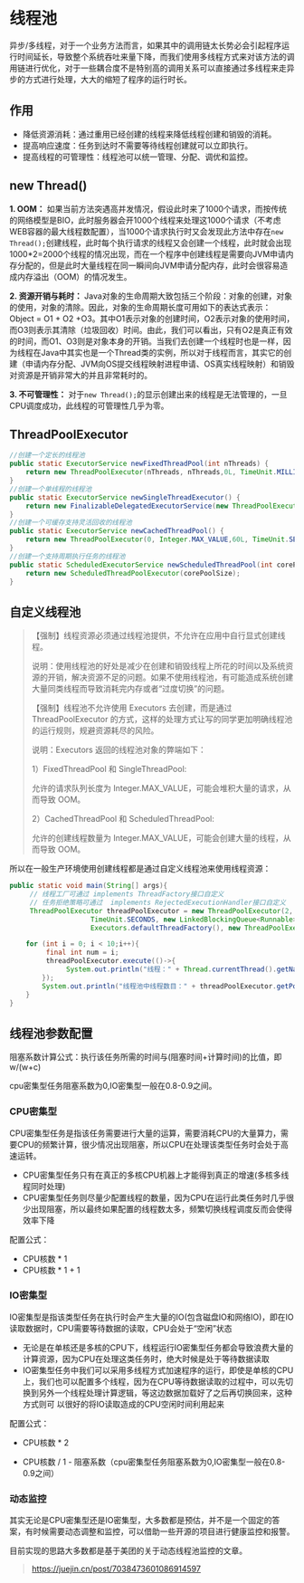 # 线程池

异步/多线程，对于一个业务方法而言，如果其中的调用链太长势必会引起程序运行时间延长，导致整个系统吞吐来量下降，而我们使用多线程方式来对该方法的调用链进行优化，对于一些耦合度不是特别高的调用关系可以直接通过多线程来走异步的方式进行处理，大大的缩短了程序的运行时长。

## 作用

- 降低资源消耗：通过重用已经创建的线程来降低线程创建和销毁的消耗。
- 提高响应速度：任务到达时不需要等待线程创建就可以立即执行。
- 提高线程的可管理性：线程池可以统一管理、分配、调优和监控。

## new Thread()

**1. OOM：** 如果当前方法突遇高并发情况，假设此时来了1000个请求，而按传统的网络模型是BIO，此时服务器会开1000个线程来处理这1000个请求（不考虑WEB容器的最大线程数配置），当1000个请求执行时又会发现此方法中存在`new Thread();`创建线程，此时每个执行请求的线程又会创建一个线程，此时就会出现1000*2=2000个线程的情况出现，而在一个程序中创建线程是需要向JVM申请内存分配的，但是此时大量线程在同一瞬间向JVM申请分配内存，此时会很容易造成内存溢出（OOM）的情况发生。

**2. 资源开销与耗时：** Java对象的生命周期大致包括三个阶段：对象的创建，对象的使用，对象的清除。因此，对象的生命周期长度可用如下的表达式表示：Object = O1 + O2 +O3。其中O1表示对象的创建时间，O2表示对象的使用时间，而O3则表示其清除（垃圾回收）时间。由此，我们可以看出，只有O2是真正有效的时间，而O1、O3则是对象本身的开销。当我们去创建一个线程时也是一样，因为线程在Java中其实也是一个Thread类的实例，所以对于线程而言，其实它的创建（申请内存分配、JVM向OS提交线程映射进程申请、OS真实线程映射）和销毁对资源是开销非常大的并且非常耗时的。

**3. 不可管理性：** 对于`new Thread();`的显示创建出来的线程是无法管理的，一旦CPU调度成功，此线程的可管理性几乎为零。

## ThreadPoolExecutor

```java
//创建一个定长的线程池
public static ExecutorService newFixedThreadPool(int nThreads) {
    return new ThreadPoolExecutor(nThreads, nThreads,0L, TimeUnit.MILLISECONDS, new LinkedBlockingQueue<Runnable>());
}
//创建一个单线程的线程池
public static ExecutorService newSingleThreadExecutor() {
    return new FinalizableDelegatedExecutorService(new ThreadPoolExecutor(1, 1,0L, TimeUnit.MILLISECONDS,new LinkedBlockingQueue<Runnable>()));
}
//创建一个可缓存支持灵活回收的线程池
public static ExecutorService newCachedThreadPool() {
    return new ThreadPoolExecutor(0, Integer.MAX_VALUE,60L, TimeUnit.SECONDS, new SynchronousQueue<Runnable>());
}
//创建一个支持周期执行任务的线程池
public static ScheduledExecutorService newScheduledThreadPool(int corePoolSize) {
    return new ScheduledThreadPoolExecutor(corePoolSize);
}
```

## 自定义线程池

> 【强制】线程资源必须通过线程池提供，不允许在应用中自行显式创建线程。
>
> 说明：使用线程池的好处是减少在创建和销毁线程上所花的时间以及系统资源的开销，解决资源不足的问题。如果不使用线程池，有可能造成系统创建大量同类线程而导致消耗完内存或者“过度切换”的问题。
>
> 
>
> 【强制】线程池不允许使用 Executors 去创建，而是通过 ThreadPoolExecutor 的方式，这样的处理方式让写的同学更加明确线程池的运行规则，规避资源耗尽的风险。
>
> 说明：Executors 返回的线程池对象的弊端如下：
>
> 1）FixedThreadPool 和 SingleThreadPool:
>
> 允许的请求队列长度为 Integer.MAX_VALUE，可能会堆积大量的请求，从而导致 OOM。
>
> 2）CachedThreadPool 和 ScheduledThreadPool:
>
> 允许的创建线程数量为 Integer.MAX_VALUE，可能会创建大量的线程，从而导致 OOM。

所以在一般生产环境使用创建线程都是通过自定义线程池来使用线程资源：

```java
public static void main(String[] args){
     // 线程工厂可通过 implements ThreadFactory接口自定义
     // 任务拒绝策略可通过  implements RejectedExecutionHandler接口自定义
     ThreadPoolExecutor threadPoolExecutor = new ThreadPoolExecutor(2, 3, 0,
                    TimeUnit.SECONDS, new LinkedBlockingQueue<Runnable>(3),
                    Executors.defaultThreadFactory(), new ThreadPoolExecutor.AbortPolicy());

    for (int i = 0; i < 10;i++){
         final int num = i;
         threadPoolExecutor.execute(()->{
              System.out.println("线程：" + Thread.currentThread().getName() + "正在执行:" + num + "个任务");
        });
        System.out.println("线程池中线程数目：" + threadPoolExecutor.getPoolSize() + "，队列中等待执行的任务数目：" + threadPoolExecutor.getQueue().size() + "，已执行玩别的任务数目："+threadPoolExecutor.getCompletedTaskCount());
    }
}
```



## 线程池参数配置

阻塞系数计算公式：执行该任务所需的时间与(阻塞时间+计算时间)的比值，即w/(w+c)

cpu密集型任务阻塞系数为0,IO密集型一般在0.8-0.9之间。

### CPU密集型

CPU密集型任务是指该任务需要进行大量的运算，需要消耗CPU的大量算力，需要CPU的频繁计算，很少情况出现阻塞，所以CPU在处理该类型任务时会处于高速运转。

- CPU密集型任务只有在真正的多核CPU机器上才能得到真正的增速(多核多线程同时处理)
- CPU密集型任务则尽量少配置线程的数量，因为CPU在运行此类任务时几乎很少出现阻塞，所以最终如果配置的线程数太多，频繁切换线程调度反而会使得效率下降

配置公式：

- CPU核数 * 1
- CPU核数 * 1 + 1

### IO密集型

IO密集型是指该类型任务在执行时会产生大量的IO(包含磁盘IO和网络IO)，即在IO读取数据时，CPU需要等待数据的读取，CPU会处于“空闲”状态

- 无论是在单核还是多核的CPU下，线程运行IO密集型任务都会导致浪费大量的计算资源，因为CPU在处理这类任务时，绝大时候是处于等待数据读取
- IO密集型任务中我们可以采用多线程方式加速程序的运行，即使是单核的CPU上，我们也可以配置多个线程，因为在CPU等待数据读取的过程中，可以先切换到另外一个线程处理计算逻辑，等这边数据加载好了之后再切换回来，这种方式则可 以很好的将IO读取造成的CPU空闲时间利用起来

配置公式：

- CPU核数 * 2

- CPU核数 / 1 - 阻塞系数（cpu密集型任务阻塞系数为0,IO密集型一般在0.8-0.9之间）

### 动态监控

其实无论是CPU密集型还是IO密集型，大多数都是预估，并不是一个固定的答案，有时候需要动态调整和监控，可以借助一些开源的项目进行健康监控和报警。

目前实现的思路大多数都是基于美团的关于动态线程池监控的文章。



> https://juejin.cn/post/7038473601086914597